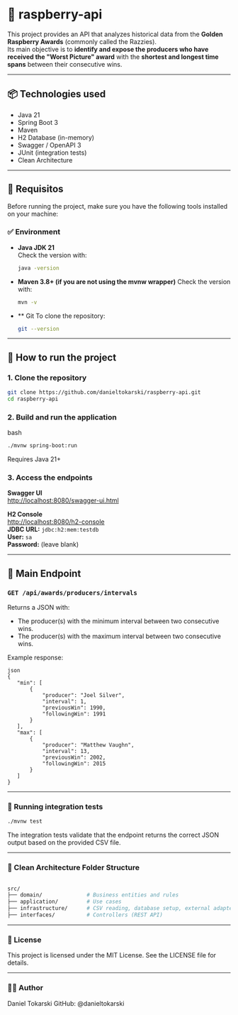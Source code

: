 # 🍇 raspberry-api

This project provides an API that analyzes historical data from the **Golden Raspberry Awards** (commonly called the Razzies).  
Its main objective is to **identify and expose the producers who have received the "Worst Picture" award** with the **shortest and longest time spans** between their consecutive wins.

---

## 📦 Technologies used

- Java 21
- Spring Boot 3
- Maven
- H2 Database (in-memory)
- Swagger / OpenAPI 3
- JUnit (integration tests)
- Clean Architecture

---

## 🔧 Requisitos

Before running the project, make sure you have the following tools installed on your machine:

### ✅ Environment

- **Java JDK 21**  
  Check the version with:
  ```bash
  java -version
  ```
  
- **Maven 3.8+ (if you are not using the mvnw wrapper)**
  Check the version with:
  ```bash
  mvn -v
  ```
- ** Git
  To clone the repository:
  ```bash
  git --version
  ```
  
---

## 🚀 How to run the project

### 1. Clone the repository

```bash
git clone https://github.com/danieltokarski/raspberry-api.git
cd raspberry-api
```

### 2. Build and run the application
bash
```bash
./mvnw spring-boot:run
```
Requires Java 21+

### 3. Access the endpoints

**Swagger UI**  
[http://localhost:8080/swagger-ui.html](http://localhost:8080/swagger-ui.html)

**H2 Console**  
[http://localhost:8080/h2-console](http://localhost:8080/h2-console)  
**JDBC URL:** `jdbc:h2:mem:testdb`  
**User:** `sa`  
**Password:** (leave blank)

---

## 📂 Main Endpoint

### `GET /api/awards/producers/intervals`
Returns a JSON with:

* The producer(s) with the minimum interval between two consecutive wins.
* The producer(s) with the maximum interval between two consecutive wins.

Example response:
 ```
json
{
	"min": [
		{
			"producer": "Joel Silver",
			"interval": 1,
			"previousWin": 1990,
			"followingWin": 1991
		}
	],
	"max": [
		{
			"producer": "Matthew Vaughn",
			"interval": 13,
			"previousWin": 2002,
			"followingWin": 2015
		}
	]
}
```

---

### 🧪 Running integration tests
```bash
./mvnw test
```

The integration tests validate that the endpoint returns the correct JSON output based on the provided CSV file.

---

### 🧱 Clean Architecture Folder Structure
```bash

src/
├── domain/              # Business entities and rules
├── application/         # Use cases
├── infrastructure/      # CSV reading, database setup, external adapters
├── interfaces/          # Controllers (REST API)
```

---

### 📄 License

This project is licensed under the MIT License.
See the LICENSE file for details.

---

### 👨‍💻 Author
Daniel Tokarski
GitHub: @danieltokarski
